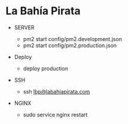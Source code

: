 La Bahía Pirata
===============

* SERVER
  * pm2 start config/pm2.development.json
  * pm2 start config/pm2.production.json

* Deploy
  * deploy production

* SSH
  * ssh lbp@labahiapirata.com

* NGINX
  * sudo service nginx restart